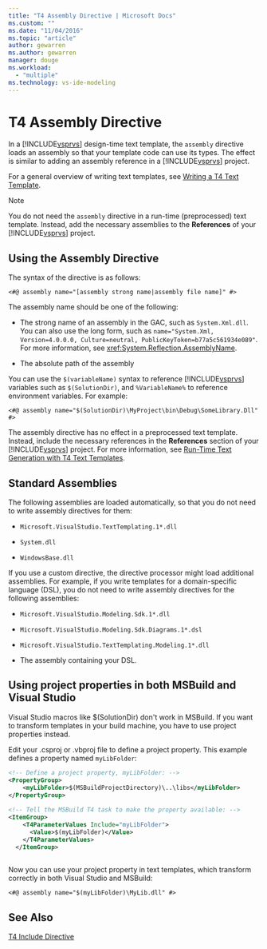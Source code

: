 ```yaml
---
title: "T4 Assembly Directive | Microsoft Docs"
ms.custom: ""
ms.date: "11/04/2016"
ms.topic: "article"
author: gewarren
ms.author: gewarren
manager: douge
ms.workload: 
  - "multiple"
ms.technology: vs-ide-modeling
---
```

# T4 Assembly Directive
In a [!INCLUDE[vsprvs](../code-quality/includes/vsprvs_md.md)] design-time text template, the `assembly` directive loads an assembly so that your template code can use its types. The effect is similar to adding an assembly reference in a [!INCLUDE[vsprvs](../code-quality/includes/vsprvs_md.md)] project.  
  
 For a general overview of writing text templates, see [Writing a T4 Text Template](../modeling/writing-a-t4-text-template.md).  
  
> [!NOTE]
>  You do not need the `assembly` directive in a run-time (preprocessed) text template. Instead, add the necessary assemblies to the **References** of your [!INCLUDE[vsprvs](../code-quality/includes/vsprvs_md.md)] project.  
  
## Using the Assembly Directive  
 The syntax of the directive is as follows:  
  
```  
<#@ assembly name="[assembly strong name|assembly file name]" #>  
```  
  
 The assembly name should be one of the following:  
  
-   The strong name of an assembly in the GAC, such as `System.Xml.dll`. You can also use the long form, such as `name="System.Xml, Version=4.0.0.0, Culture=neutral, PublicKeyToken=b77a5c561934e089"`. For more information, see <xref:System.Reflection.AssemblyName>.  
  
-   The absolute path of the assembly  
  
 You can use the `$(variableName)` syntax to reference [!INCLUDE[vsprvs](../code-quality/includes/vsprvs_md.md)] variables such as `$(SolutionDir)`, and `%VariableName%` to reference environment variables. For example:  
  
```  
<#@ assembly name="$(SolutionDir)\MyProject\bin\Debug\SomeLibrary.Dll" #>  
```  
  
 The assembly directive has no effect in a preprocessed text template. Instead, include the necessary references in the **References** section of your [!INCLUDE[vsprvs](../code-quality/includes/vsprvs_md.md)] project. For more information, see [Run-Time Text Generation with T4 Text Templates](../modeling/run-time-text-generation-with-t4-text-templates.md).  
  
## Standard Assemblies  
 The following assemblies are loaded automatically, so that you do not need to write assembly directives for them:  
  
-   `Microsoft.VisualStudio.TextTemplating.1*.dll`  
  
-   `System.dll`  
  
-   `WindowsBase.dll`  
  
 If you use a custom directive, the directive processor might load additional assemblies. For example, if you write templates for a domain-specific language (DSL), you do not need to write assembly directives for the following assemblies:  
  
-   `Microsoft.VisualStudio.Modeling.Sdk.1*.dll`  
  
-   `Microsoft.VisualStudio.Modeling.Sdk.Diagrams.1*.dsl`  
  
-   `Microsoft.VisualStudio.TextTemplating.Modeling.1*.dll`  
  
-   The assembly containing your DSL.  
  
##  <a name="msbuild"></a> Using project properties in both MSBuild and Visual Studio  
 Visual Studio macros like $(SolutionDir) don't work in MSBuild. If you want to transform templates in your build machine, you have to use project properties instead.  
  
 Edit your .csproj or .vbproj file to define a project property. This example defines a property named `myLibFolder`:  
  
```xml  
<!-- Define a project property, myLibFolder: -->  
<PropertyGroup>  
    <myLibFolder>$(MSBuildProjectDirectory)\..\libs</myLibFolder>  
</PropertyGroup>  
  
<!-- Tell the MSBuild T4 task to make the property available: -->  
<ItemGroup>  
    <T4ParameterValues Include="myLibFolder">  
      <Value>$(myLibFolder)</Value>  
    </T4ParameterValues>  
  </ItemGroup>  
  
```  
  
 Now you can use your project property in text templates, which transform correctly in both Visual Studio and MSBuild:  
  
```  
<#@ assembly name="$(myLibFolder)\MyLib.dll" #>  
```  
  
## See Also  
 [T4 Include Directive](../modeling/t4-include-directive.md)